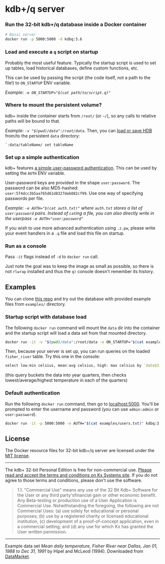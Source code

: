 # kdb+/q server
### Run the 32-bit kdb+/q database inside a Docker container

```sh
# Basic server
docker run -p 5000:5000 -d kdbq:3.6
```

### Load and execute a `q` script on startup
Probably the most useful feature. Typically the startup script is used to set up
tables, load historical databases, define custom functions, etc.

This can be used by passing the script (the code itself, not a path to the file!)
to `ON_STARTUP` ENV variable.

*Example: `-e ON_STARTUP="$(cat path/to/script.q)"`*


### Where to mount the persistent volume?
kdb+ inside the container starts from `/root/` (or `~/`), so any calls to relative
paths will be bound to that.

*Example: `-v "$(pwd)/data":/root/data`*. Then, you can
[load or save HDB](https://code.kx.com/q4m3/11_IO/#113-splayed-tables)
from/to the persistent `data` directory:
```
`:data/tableName/ set tableName
```


### Set up a simple authentication
kdb+ features
[a simple user-password authentication](https://code.kx.com/q/ref/cmdline/#-u-usr-pwd-local).
This can be used by setting the `AUTH` ENV variable.

User-password keys are provided in the shape `user:password`.
The password can be also MD5-hashed: `user:5f4dcc3b5aa765d61d8327deb882cf99`.
Use one way of specifying passwords per file.

*Example: `-e AUTH="$(cat auth.txt)"` where `auth.txt` stores
a list of `user:password` pairs. Instead of `cat`ing a file, you can
also directly write in the userpass `-e AUTH="user:password"`*

If you wish to use more advanced authentication using `.z.pw`, please
write your event handlers in a `.q` file and load this file on startup.


### Run as a console
Pass `-it` flags instead of `-d` to `docker run` call.

Just note the goal was to keep the image as small as possible, so there is not
`rlwrap` installed and thus the `q)` console doesn't remember its history.


## Examples
You can clone [this repo](https://github.com/kysely/kdbq-server) and try out
the database with provided example files from `examples/` directory.

### Startup script with database load
The following `docker run` command will mount the `data` dir into the container
and the startup script will load a data set from that mounted directory.

```sh
docker run -it -v "$(pwd)/data":/root/data -e ON_STARTUP="$(cat examples/load_data.q)" kdbq:3.6
```

Then, because your server is set up, you can run queries on the loaded
`fisher_river` table. Try this one in the console:
```q
select low:min celsius, mean:avg celsius, high: max celsius by `date$3 xbar `month$day from fisher_river
```
(this query buckets the data into year quarters, then checks lowest/average/highest
temperature in each of the quarters)



### Default authentication
Run the following `docker run` command, then go to [localhost:5000](http://localhost:5000).
You'll be prompted to enter the username and password (you can use
`admin:admin` or `user:password`).

```sh
docker run -it -p 5000:5000 -e AUTH="$(cat examples/users.txt)" kdbq:3.6
```


## License
The Docker resource files for 32-bit kdb+/q server are licensed under the
[MIT license](https://github.com/kysely/kdbq-server/blob/master/LICENSE).

---

The kdb+ 32-bit Personal Edition is free for non-commercial use.
[Please read and accept the terms and conditions on Kx Systems site](https://kx.com/download/).
If you do not agree to those terms and conditions, please don't use the software.

> 1.1. "Commercial Use" means any use of the 32 Bit Kdb+ Software for the User or any third party'sfinancial gain or other economic benefit. Any Beta-testing or production use of a User Application is Commercial Use. Notwithstanding the foregoing, the following are not Commercial Uses: (a) use solely for educational or personal purposes; (b) use by a registered charity or licensed educational institution, (c) development of a proof-of-concept application, even in a commercial setting; and (d) any use for which Kx has granted the User written permission.

---

Example data set _Mean daily temperature, Fisher River near Dallas, Jan 01, 1988 to Dec 31, 1991_
by Hipel and McLeod (1994). Downloaded from [DataMarket](https://datamarket.com/data/set/235d/mean-daily-temperature-fisher-river-near-dallas-jan-01-1988-to-dec-31-1991#!ds=235d&display=line).
